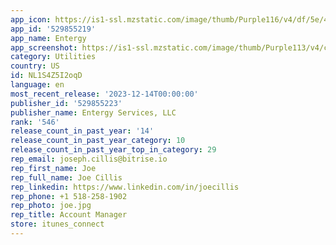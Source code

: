 ```yaml
---
app_icon: https://is1-ssl.mzstatic.com/image/thumb/Purple116/v4/df/5e/4f/df5e4f2a-228a-b514-299c-efda9aa460e0/ic_app_prod-0-1x_U007emarketing-0-7-0-sRGB-85-220-0.png/1024x1024bb.png
app_id: '529855219'
app_name: Entergy
app_screenshot: https://is1-ssl.mzstatic.com/image/thumb/Purple113/v4/cf/4f/29/cf4f29d6-d146-2736-37e5-feb4638959b2/c5fc626a-f754-4881-b254-5317551ab0f8_1284x2778_partialpayment.png/1284x2778bb.png
category: Utilities
country: US
id: NL1S4Z5I2oqD
language: en
most_recent_release: '2023-12-14T00:00:00'
publisher_id: '529855223'
publisher_name: Entergy Services, LLC
rank: '546'
release_count_in_past_year: '14'
release_count_in_past_year_category: 10
release_count_in_past_year_top_in_category: 29
rep_email: joseph.cillis@bitrise.io
rep_first_name: Joe
rep_full_name: Joe Cillis
rep_linkedin: https://www.linkedin.com/in/joecillis
rep_phone: +1 518-258-1902
rep_photo: joe.jpg
rep_title: Account Manager
store: itunes_connect
---
```

